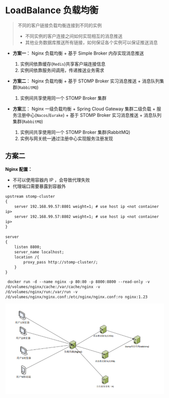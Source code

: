 # LoadBalance 负载均衡

> 不同的客户链接负载均衡连接到不同的实例
> * 不同实例的客户连接之间如何实现相互的消息推送
> * 其他业务数据库推送所有链接，如何保证各个实例可以保证推送消息

* **方案一**： Nginx 负载均衡 + 基于 Simple Broker 内存实现消息推送
    
  1. 实例间依靠缓存(`Redis`)共享客户端连接信息
  2. 实例间依靠服务间调用，传递推送业务需求

* **方案二**： Nginx 负载均衡 + 基于 STOMP Broker 实习消息推送 + 消息队列集群(`RabbitMQ`)

  1. 实例间共享使用同一个 STOMP Broker 集群

* **方案三**： Nginx 一级负载均衡 + Spring Cloud Gateway 集群二级负载 + 服务注册中心(`Nacos`/`Eurake`) + 基于 STOMP Broker 实习消息推送 + 消息队列集群(`RabbitMQ`)

  1. 实例间共享使用同一个 STOMP Broker 集群(RabbitMQ)
  2. 实例与网关统一通过注册中心实现服务注册发现


## 方案二

**Nginx 配置：** 
* 不可以使用容器内 IP ，会导致代理失败
* 代理端口需要暴露到容器外

```text
upstream stomp-cluster
{
    server 192.168.99.57:8801 weight=1; # use host ip <not container ip>
    server 192.168.99.57:8802 weight=1; # use host ip <not container ip>
}

server
{
    listen 8800;
    server_name localhost;
    location /{
        proxy_pass http://stomp-cluster/;
    }
}
```

```shell
 docker run -d --name nginx -p 80:80 -p 8800:8800 --read-only -v /d/volumes/nginx/cache:/var/cache/nginx -v /d/volumes/nginx/run:/var/run -v /d/volumes/nginx/nginx.conf:/etc/nginx/nginx.conf:ro nginx:1.23
```

![nginx load balance](nginx-load-balance.png)
